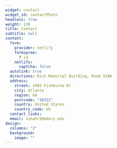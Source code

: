 ```yaml
---
widget: contact
widget_id: contactPhoto
headless: true
weight: 130
title: Contact
subtitle: null
content:
  form:
    provider: netlify
    formspree:
      ? id
    netlify:
      captcha: false
  autolink: true
  directions: Rich Memorial Building, Room 310A
  address:
    street: 1602 Fishburne Dr.
    city: Atlanta
    region: GA
    postcode: "30322"
    country: United States
    country_code: US
  contact_links:
  email: sshahr5@emory.edu
design:
  columns: "2"
  background:
    image: ""
---
```

